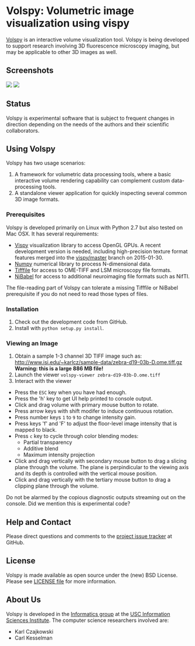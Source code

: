 # Volspy: Volumetric image visualization using vispy

[Volspy](http://github.com/informatics-isi-edu/volspy) is an
interactive volume visualization tool. Volspy is being developed to
support research involving 3D fluorescence microscopy imaging, but may
be applicable to other 3D images as well.

## Screenshots

<img src="http://www.isi.edu/~karlcz/sample-data/volspy-shot1.png" />

<img src="http://www.isi.edu/~karlcz/sample-data/volspy-shot2.png" />

## Status

Volspy is experimental software that is subject to frequent changes in
direction depending on the needs of the authors and their scientific
collaborators.

## Using Volspy

Volspy has two usage scenarios:

1. A framework for volumetric data processing tools, where a basic
  interactive volume rendering capability can complement custom
  data-processing tools.
2. A standalone viewer application for quickly inspecting several
  common 3D image formats.

### Prerequisites

Volspy is developed primarily on Linux with Python 2.7 but also tested
on Mac OSX. It has several requirements:

- [Vispy](http://vispy.org) visualization library to access OpenGL
  GPUs.  A recent development version is needed, including
  high-precision texture format features merged into the
  [vispy/master](https://github.com/vispy/vispy) branch on 2015-01-30.
- [Numpy](http://www.numpy.org) numerical library to process
  N-dimensional data.
- [Tifffile](http://www.lfd.uci.edu/~gohlke/code/tifffile.py.html) for
  access to OME-TIFF and LSM microscopy file formats.
- [NiBabel](http://nipy.org/nibabel) for access to additional
  neuroimaging file formats such as NifTI.

The file-reading part of Volspy can tolerate a missing Tifffile or
NiBabel prerequisite if you do not need to read those types of files.

### Installation

1. Check out the development code from GitHub.
2. Install with `python setup.py install`.

### Viewing an Image

1. Obtain a sample 1-3 channel 3D TIFF image such as:
   http://www.isi.edu/~karlcz/sample-data/zebra-d19-03b-D.ome.tiff.gz
   **Warning: this is a large 886 MB file!**
2. Launch the viewer `volspy-viewer zebra-d19-03b-D.ome.tiff`
3. Interact with the viewer
  - Press the `ESC` key when you have had enough.
  - Press the 'h' key to get UI help printed to console output.
  - Click and drag volume with primary mouse button to rotate.
  - Press arrow keys with shift modifer to induce continuous rotation.
  - Press number keys `1` to `9` to change intensity gain.
  - Press keys 'f' and 'F' to adjust the floor-level image intensity
    that is mapped to black.
  - Press `c` key to cycle through color blending modes:
    - Partial transparency
    - Additive blend
    - Maximum intensity projection
  - Click and drag vertically with secondary mouse button to drag a
    slicing plane through the volume. The plane is perpindicular to
    the viewing axis and its depth is controlled with the vertical
    mouse position.
  - Click and drag vertically with the tertiary mouse button to drag a
    clipping plane through the volume.

Do not be alarmed by the copious diagnostic outputs streaming out on
the console. Did we mention this is experimental code?

## Help and Contact

Please direct questions and comments to the [project issue
tracker](https://github.com/informatics-isi-edu/volspy/issues) at
GitHub.

## License

Volspy is made available as open source under the (new) BSD
License. Please see [LICENSE
file](https://github.com/informatics-isi-edu/volspy/blob/master/LICENSE)
for more information.

## About Us

Volspy is developed in the [Informatics
group](http://www.isi.edu/research_groups/informatics/home) at the
[USC Information Sciences Institute](http://www.isi.edu).  The
computer science researchers involved are:

* Karl Czajkowski
* Carl Kesselman

